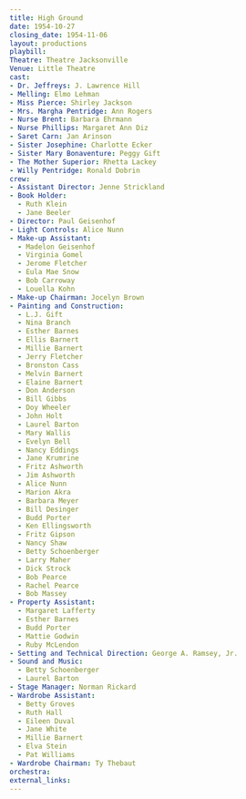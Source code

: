 ```yaml
---
title: High Ground
date: 1954-10-27
closing_date: 1954-11-06
layout: productions
playbill:
Theatre: Theatre Jacksonville
Venue: Little Theatre
cast:
- Dr. Jeffreys: J. Lawrence Hill
- Melling: Elmo Lehman
- Miss Pierce: Shirley Jackson
- Mrs. Margha Pentridge: Ann Rogers
- Nurse Brent: Barbara Ehrmann
- Nurse Phillips: Margaret Ann Diz
- Saret Carn: Jan Arinson
- Sister Josephine: Charlotte Ecker
- Sister Mary Bonaventure: Peggy Gift
- The Mother Superior: Rhetta Lackey
- Willy Pentridge: Ronald Dobrin
crew:
- Assistant Director: Jenne Strickland
- Book Holder:
  - Ruth Klein
  - Jane Beeler
- Director: Paul Geisenhof
- Light Controls: Alice Nunn
- Make-up Assistant:
  - Madelon Geisenhof
  - Virginia Gomel
  - Jerome Fletcher
  - Eula Mae Snow
  - Bob Carroway
  - Louella Kohn
- Make-up Chairman: Jocelyn Brown
- Painting and Construction:
  - L.J. Gift
  - Nina Branch
  - Esther Barnes
  - Ellis Barnert
  - Millie Barnert
  - Jerry Fletcher
  - Bronston Cass
  - Melvin Barnert
  - Elaine Barnert
  - Don Anderson
  - Bill Gibbs
  - Doy Wheeler
  - John Holt
  - Laurel Barton
  - Mary Wallis
  - Evelyn Bell
  - Nancy Eddings
  - Jane Krumrine
  - Fritz Ashworth
  - Jim Ashworth
  - Alice Nunn
  - Marion Akra
  - Barbara Meyer
  - Bill Desinger
  - Budd Porter
  - Ken Ellingsworth
  - Fritz Gipson
  - Nancy Shaw
  - Betty Schoenberger
  - Larry Maher
  - Dick Strock
  - Bob Pearce
  - Rachel Pearce
  - Bob Massey
- Property Assistant:
  - Margaret Lafferty
  - Esther Barnes
  - Budd Porter
  - Mattie Godwin
  - Ruby McLendon
- Setting and Technical Direction: George A. Ramsey, Jr.
- Sound and Music:
  - Betty Schoenberger
  - Laurel Barton
- Stage Manager: Norman Rickard
- Wardrobe Assistant:
  - Betty Groves
  - Ruth Hall
  - Eileen Duval
  - Jane White
  - Millie Barnert
  - Elva Stein
  - Pat Williams
- Wardrobe Chairman: Ty Thebaut
orchestra:
external_links:
---
```


